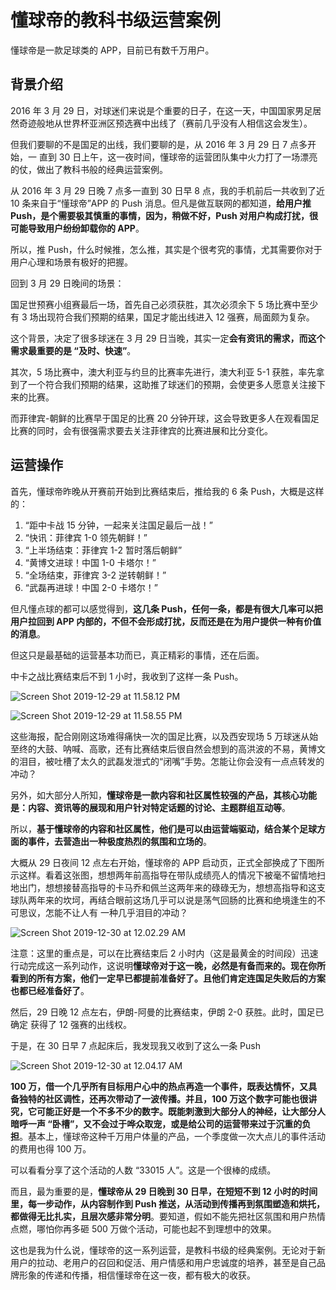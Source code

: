 # 懂球帝的教科书级运营案例

懂球帝是一款足球类的 APP，目前已有数千万用户。

## 背景介绍

2016 年 3 月 29 日，对球迷们来说是个重要的日子，在这一天，中国国家男足居然奇迹般地从世界杯亚洲区预选赛中出线了（赛前几乎没有人相信这会发生）。

但我们要聊的不是国足的出线，我们要聊的是，从 2016 年 3 月 29 日 7 点多开始，一 直到 30 日上午，这一夜时间，懂球帝的运营团队集中火力打了一场漂亮的仗，做出了教科书般的经典运营案例。

从 2016 年 3 月 29 日晚 7 点多一直到 30 日早 8 点，我的手机前后一共收到了近 10 条来自于“懂球帝”APP 的 Push 消息。但凡是做互联网的都知道，**给用户推 Push，是个需要极其慎重的事情，因为，稍做不好，Push 对用户构成打扰，很可能导致用户纷纷卸载你的 APP**。

所以，推 Push，什么时候推，怎么推，其实是个很考究的事情，尤其需要你对于用户心理和场景有极好的把握。

回到 3 月 29 日晚间的场景：

国足世预赛小组赛最后一场，首先自己必须获胜，其次必须余下 5 场比赛中至少有 3 场出现符合我们预期的结果，国足才能出线进入 12 强赛，局面颇为复杂。

这个背景，决定了很多球迷在 3 月 29 日当晚，其实一定**会有资讯的需求，而这个需求最重要的是 “及时、快速”**。

其次，5 场比赛中，澳大利亚与约旦的比赛率先进行，澳大利亚 5-1 获胜，率先拿到了一个符合我们预期的结果，这助推了球迷们的预期，会使更多人愿意关注接下来的比赛。

而菲律宾-朝鲜的比赛早于国足的比赛 20 分钟开球，这会导致更多人在观看国足比赛的同时，会有很强需求要去关注菲律宾的比赛进展和比分变化。

## 运营操作

首先，懂球帝昨晚从开赛前开始到比赛结束后，推给我的 6 条 Push，大概是这样的：

1. “距中卡战 15 分钟，一起来关注国足最后一战！”
2. “快讯：菲律宾 1-0 领先朝鲜！”
3. “上半场结束：菲律宾 1-2 暂时落后朝鲜”
4. “黄博文进球！中国 1-0 卡塔尔！”
5. “全场结束，菲律宾 3-2 逆转朝鲜！”
6. “武磊再进球！中国 2-0 卡塔尔！”

但凡懂点球的都可以感觉得到，**这几条 Push，任何一条，都是有很大几率可以把用户拉回到 APP 内部的，不但不会形成打扰，反而还是在为用户提供一种有价值的消息**。

但这只是最基础的运营基本功而已，真正精彩的事情，还在后面。

中卡之战比赛结束后不到 1 小时，我收到了这样一条 Push。

![Screen Shot 2019-12-29 at 11.58.12 PM](https://i.imgur.com/Hx1Af53.png)

![Screen Shot 2019-12-29 at 11.58.55 PM](https://i.imgur.com/Wu1YsOM.png)

这些海报，配合刚刚这场难得痛快一次的国足比赛，以及西安现场 5 万球迷从始至终的大鼓、呐喊、高歌，还有比赛结束后很自然会想到的高洪波的不易，黄博文的泪目，被吐槽了太久的武磊发泄式的“闭嘴”手势。怎能让你会没有一点点转发的冲动？

另外，如大部分人所知，**懂球帝是一款内容和社区属性较强的产品，其核心功能是：内容、资讯等的展现和用户针对特定话题的讨论、主题群组互动等**。

所以，**基于懂球帝的内容和社区属性，他们是可以由运营端驱动，结合某个足球方面的事件，去营造出一种极度热烈的氛围和立场的**。

大概从 29 日夜间 12 点左右开始，懂球帝的 APP 启动页，正式全部换成了下图所示这样。看着这张图，想想两年前高指导在带队成绩亮人的情况下被毫不留情地扫地出门，想想接替高指导的卡马乔和佩兰这两年来的碌碌无为，想想高指导和这支球队两年来的坎坷，再结合眼前这场几乎可以说是荡气回肠的比赛和绝境逢生的不可思议，怎能不让人有 一种几乎泪目的冲动？

![Screen Shot 2019-12-30 at 12.02.29 AM](https://i.imgur.com/YdQiKvj.jpg)

注意：这里的重点是，可以在比赛结束后 2 小时内（这是最黄金的时间段）迅速行动完成这一系列动作，这说明**懂球帝对于这一晚，必然是有备而来的。现在你所看到的所有方案，他们一定早已都提前准备好了。且他们肯定连国足失败后的方案也都已经准备好了**。

然后，29 日晚 12 点左右，伊朗-阿曼的比赛结束，伊朗 2-0 获胜。此时，国足已确定 获得了 12 强赛的出线权。

于是，在 30 日早 7 点起床后，我发现我又收到了这么一条 Push

![Screen Shot 2019-12-30 at 12.04.17 AM](https://i.imgur.com/LDPie2f.png)

**100 万，借一个几乎所有目标用户心中的热点再造一个事件，既表达情怀，又具备独特的社区调性，还再次带动了一波传播。并且，100 万这个数字可能也很讲究，它可能正好是一个不多不少的数字。既能刺激到大部分人的神经，让大部分人暗呼一声 “卧槽”，又不会过于哗众取宠，或是给公司的运营带来过于沉重的负担**。基本上，懂球帝这种千万用户体量的产品，一个季度做一次大点儿的事件活动的费用也得 100 万。

可以看看分享了这个活动的人数 “33015 人”。这是一个很棒的成绩。

而且，最为重要的是，**懂球帝从 29 日晚到 30 日早，在短短不到 12 小时的时间里，每一步动作，从内容制作到 Push 推送，从活动到传播再到氛围塑造和烘托，都做得无比扎实，且层次感非常分明**。要知道，假如不能先把社区氛围和用户热情点燃，哪怕你再多砸 500 万做个活动，可能也起不到理想中的效果。

这也是我为什么说，懂球帝的这一系列运营，是教科书级的经典案例。无论对于新用户的拉动、老用户的召回和促活、用户情感和用户忠诚度的培养，甚至是自己品牌形象的传递和传播，相信懂球帝在这一夜，都有极大的收获。
